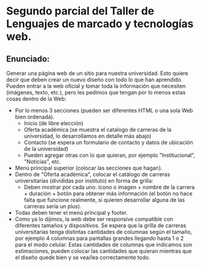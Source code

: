<h1>Segundo parcial del Taller de Lenguajes de marcado y tecnologías web. </h1>

<h2>Enunciado:</h2>
  
<p>
  Generar una página web de un sitio para nuestra universidad. Esto quiere decir que deben crear un nuevo diseño con todo lo que han aprendido. 
  Pueden entrar a la web oficial y tomar toda la información que necesiten (imágenes, texto, etc.), pero les pedimos que tengan por lo menos estas cosas dentro de la Web:
</p>
<ul>
  <li>
    Por lo menos 3 secciones (pueden ser diferentes HTML o una sola Web bien ordenada). 
    <ul>
      <li> Inicio (de libre elección) </li>
      <li>Oferta académica (se muestra el catalogo de carreras de la universidad, lo desarrollamos en detalle más abajo)</li>
      <li>Contacto (se espera un formulario de contacto y datos de ubicación de la universidad)</li>
      <li>Pueden agregar otras con lo que quieran, por ejemplo "Institucional", "Noticias", etc. </li>
    </ul>
  </li>
  <li>Menú principal superior (colocar las secciones que hagan).</li>
  <li>Dentro de "Oferta académica", colocar el catálogo de carreras universitarias (divididas por instituto) en forma de grilla: 
    <ul>
      <li>Deben mostrar por cada uno: ícono o imagen + nombre de la carrera + duración + botón para obtener más información (el botón no hace falta que funcione realmente, si quieren desarrollar alguna de las carreras sería un plus).
      </li>
    </ul>
  <li>Todas deben tener el menú principal y footer.</li>
  <li>Como ya lo dijimos, la web debe ser responsive compatible con diferentes tamaños y dispositivos. Se espera que la grilla de carreras universitarias tenga distintas cantidades de columnas según el tamaño, por ejemplo 4 columnas para pantallas grandes llegando hasta 1 o 2 para el modo celular. Estas cantidades de columnas que indicamos son estimaciones, pueden colocar las cantidades que quieran mientras que el diseño quede bien y se vea/lea correctamente todo.</li>
  
</ul>

